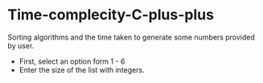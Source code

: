 # Time-complecity-C-plus-plus

Sorting algorithms and the time taken to generate some numbers provided by user.

* First, select an option form 1 - 6
* Enter the size of the list with integers.


